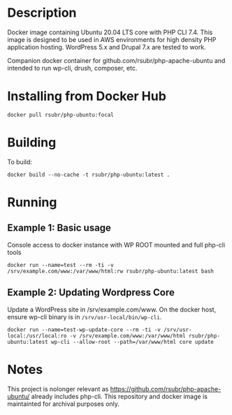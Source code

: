 # Description

Docker image containing Ubuntu 20.04 LTS core with PHP CLI 7.4. This image is designed to be used in AWS environments for high density PHP application hosting. WordPress 5.x and Drupal 7.x are tested to work.

Companion docker container for github.com/rsubr/php-apache-ubuntu and intended to run wp-cli, drush, composer, etc.

# Installing from Docker Hub

```
docker pull rsubr/php-ubuntu:focal
```

# Building
To build:
```
docker build --no-cache -t rsubr/php-ubuntu:latest .
```

# Running
## Example 1: Basic usage

Console access to docker instance with WP ROOT mounted and full php-cli tools

```
docker run --name=test --rm -ti -v /srv/example.com/www:/var/www/html:rw rsubr/php-ubuntu:latest bash
```

## Example 2: Updating Wordpress Core

Update a WordPress site in /srv/example.com/www. On the docker host, ensure wp-cli binary is in `/srv/usr-local/bin/wp-cli`.

```
docker run --name=test-wp-update-core --rm -ti -v /srv/usr-local:/usr/local:ro -v /srv/example.com/www:/var/www/html rsubr/php-ubuntu:latest wp-cli --allow-root --path=/var/www/html core update
```

# Notes
This project is nolonger relevant as https://github.com/rsubr/php-apache-ubuntu/ already includes php-cli. This repository and docker image is maintainted for archival purposes only.
